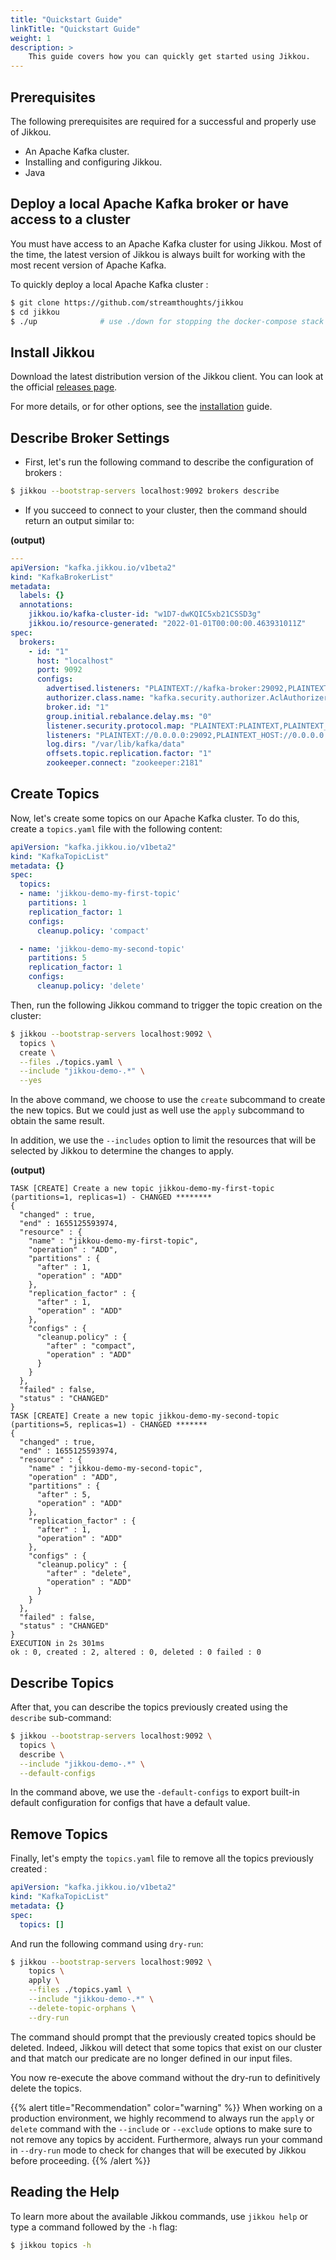 ```yaml
---
title: "Quickstart Guide"
linkTitle: "Quickstart Guide"
weight: 1
description: >
    This guide covers how you can quickly get started using Jikkou.
---
```



## Prerequisites
The following prerequisites are required for a successful and properly use of Jikkou.

* An Apache Kafka cluster.
* Installing and configuring Jikkou.
* Java

## Deploy a local Apache Kafka broker or have access to a cluster

You must have access to an Apache Kafka cluster for using Jikkou. 
Most of the time, the latest version of Jikkou is always built for working with the most recent version of Apache Kafka.

To quickly deploy a local Apache Kafka cluster : 

```bash
$ git clone https://github.com/streamthoughts/jikkou
$ cd jikkou
$ ./up              # use ./down for stopping the docker-compose stack
```

## Install Jikkou
Download the latest distribution version of the Jikkou client. You can look at the official [releases page](https://github.com/streamthoughts/jikkou/releases).

For more details, or for other options, see the [installation](./_installation.md) guide.

## Describe Broker Settings

* First, let's run the following command to describe the configuration of brokers :

```bash
$ jikkou --bootstrap-servers localhost:9092 brokers describe
```

* If you succeed to connect to your cluster, then the command should return an output similar to:

__(output)__

```yaml
---
apiVersion: "kafka.jikkou.io/v1beta2"
kind: "KafkaBrokerList"
metadata:
  labels: {}
  annotations:
    jikkou.io/kafka-cluster-id: "w1D7-dwKQIC5xb21CSSD3g"
    jikkou.io/resource-generated: "2022-01-01T00:00:00.463931011Z"
spec:
  brokers:
    - id: "1"
      host: "localhost"
      port: 9092
      configs:
        advertised.listeners: "PLAINTEXT://kafka-broker:29092,PLAINTEXT_HOST://localhost:9092"
        authorizer.class.name: "kafka.security.authorizer.AclAuthorizer"
        broker.id: "1"
        group.initial.rebalance.delay.ms: "0"
        listener.security.protocol.map: "PLAINTEXT:PLAINTEXT,PLAINTEXT_HOST:PLAINTEXT"
        listeners: "PLAINTEXT://0.0.0.0:29092,PLAINTEXT_HOST://0.0.0.0:9092"
        log.dirs: "/var/lib/kafka/data"
        offsets.topic.replication.factor: "1"
        zookeeper.connect: "zookeeper:2181"

```

## Create Topics

Now, let's create some topics on our Apache Kafka cluster. To do this, create a `topics.yaml` file with the following content:

```yaml
apiVersion: "kafka.jikkou.io/v1beta2"
kind: "KafkaTopicList"
metadata: {}
spec:
  topics:
  - name: 'jikkou-demo-my-first-topic'
    partitions: 1
    replication_factor: 1
    configs:
      cleanup.policy: 'compact'

  - name: 'jikkou-demo-my-second-topic'
    partitions: 5
    replication_factor: 1
    configs:
      cleanup.policy: 'delete'
```

Then, run the following Jikkou command to trigger the topic creation on the cluster: 

```bash
$ jikkou --bootstrap-servers localhost:9092 \
  topics \
  create \
  --files ./topics.yaml \
  --include "jikkou-demo-.*" \
  --yes
```

In the above command, we choose to use the `create` subcommand to create the new topics.
But we could just as well use the `apply` subcommand to obtain the same result.

In addition, we use the `--includes` option to limit the resources that will be selected by Jikkou to determine the changes to apply.

__(output)__

```text
TASK [CREATE] Create a new topic jikkou-demo-my-first-topic (partitions=1, replicas=1) - CHANGED ********
{
  "changed" : true,
  "end" : 1655125593974,
  "resource" : {
    "name" : "jikkou-demo-my-first-topic",
    "operation" : "ADD",
    "partitions" : {
      "after" : 1,
      "operation" : "ADD"
    },
    "replication_factor" : {
      "after" : 1,
      "operation" : "ADD"
    },
    "configs" : {
      "cleanup.policy" : {
        "after" : "compact",
        "operation" : "ADD"
      }
    }
  },
  "failed" : false,
  "status" : "CHANGED"
}
TASK [CREATE] Create a new topic jikkou-demo-my-second-topic (partitions=5, replicas=1) - CHANGED *******
{
  "changed" : true,
  "end" : 1655125593974,
  "resource" : {
    "name" : "jikkou-demo-my-second-topic",
    "operation" : "ADD",
    "partitions" : {
      "after" : 5,
      "operation" : "ADD"
    },
    "replication_factor" : {
      "after" : 1,
      "operation" : "ADD"
    },
    "configs" : {
      "cleanup.policy" : {
        "after" : "delete",
        "operation" : "ADD"
      }
    }
  },
  "failed" : false,
  "status" : "CHANGED"
}
EXECUTION in 2s 301ms 
ok : 0, created : 2, altered : 0, deleted : 0 failed : 0
```

## Describe Topics

After that, you can describe the topics previously created using the `describe` sub-command:

```bash
$ jikkou --bootstrap-servers localhost:9092 \
  topics \
  describe \
  --include "jikkou-demo-.*" \
  --default-configs
```

In the command above, we use the `-default-configs` to export built-in default configuration for configs that have a default value. 

## Remove Topics

Finally, let's empty the `topics.yaml` file to remove all the topics previously created :

```yaml
apiVersion: "kafka.jikkou.io/v1beta2"
kind: "KafkaTopicList"
metadata: {}
spec:
  topics: []

```

And run the following command using `dry-run`: 

```bash
$ jikkou --bootstrap-servers localhost:9092 \
    topics \
    apply \
    --files ./topics.yaml \
    --include "jikkou-demo-.*" \
    --delete-topic-orphans \
    --dry-run
```

The command should prompt that the previously created topics should be deleted. Indeed, Jikkou will detect that some topics that exist on our cluster and that match our predicate are no longer defined in our input files.

You now re-execute the above command without the dry-run to definitively delete the topics.

{{% alert title="Recommendation" color="warning" %}}
When working on a production environment, we highly recommend to always run the `apply` or `delete` command with the `--include` or `--exclude` options to make sure to not remove any topics by accident.
Furthermore, always run your command in `--dry-run` mode to check for changes that will be executed by Jikkou before proceeding.
{{% /alert %}}

## Reading the Help

To learn more about the available Jikkou commands, use `jikkou help` or type a command followed by the `-h` flag:

```bash
$ jikkou topics -h
```